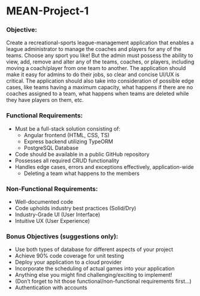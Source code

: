 # MEAN-Project-1

### Objective:

Create a recreational-sports league-management application that enables a league
administrator to manage the coaches and players for any of the teams. Choose any
sport you like! But the admin must possess the ability to view, add, remove and
alter any of the teams, coaches, or players, including moving a coach/player from
one team to another. The application should make it easy for admins to do their
jobs, so clear and concise UI/UX is critical. The application should also take into
consideration of possible edge cases, like teams having a maximum capacity, what
happens if there are no coaches assigned to a team, what happens when teams are
deleted while they have players on them, etc.

### Functional Requirements:
  - Must be a full-stack solution consisting of:
    - Angular frontend (HTML, CSS, TS)
    - Express backend utilizing TypeORM
    - PostgreSQL Database
  - Code should be available in a public GitHub repository
  - Possesses all required CRUD functionality
  - Handles edge cases, errors and exceptions effectively, application-wide
    - Deleting a team what happens to the members
### Non-Functional Requirements:
  - Well-documented code
  - Code upholds industry best practices (Solid/Dry)
  - Industry-Grade UI (User Interface)
  - Intuitive UX (User Experience)
### Bonus Objectives (suggestions only):
  - Use both types of database for different aspects of your project
  - Achieve 90% code coverage for unit testing
  - Deploy your application to a cloud provider
  - Incorporate the scheduling of actual games into your application
  - Anything else you might find challenging/exciting to implement!
  - (Don’t forget to hit those functional/non-functional requirements first…)
  - Authentication with accounts
